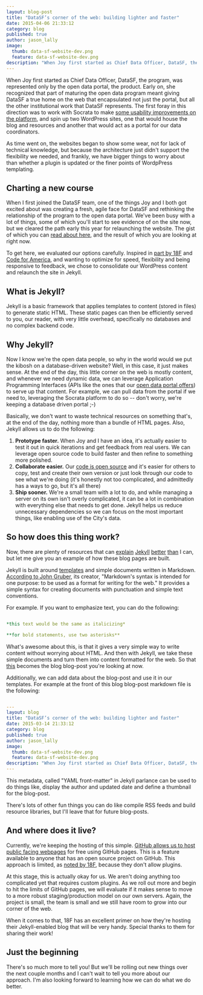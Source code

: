 ```yaml
---
layout: blog-post
title: "DataSF’s corner of the web: building lighter and faster"
date: 2015-04-06 21:33:12
category: blog
published: true
author: jason_lally
image:
  thumb: data-sf-website-dev.png
  feature: data-sf-website-dev.png
description: "When Joy first started as Chief Data Officer, DataSF, the program, was represented only by the open data portal, the product. Early on, she recognized that part of maturing the open data program meant giving DataSF a true home on the web."
---
```

When Joy first started as Chief Data Officer, DataSF, the program, was represented only by the open data portal, the product. Early on, she recognized that part of maturing the open data program meant giving DataSF a true home on the web that encapsulated not just the portal, but all the other institutional work that DataSF represents. The first foray in this direction was to work with Socrata to make [some usability improvements on the platform](http://datasf.org/blog/the-new-datasf/), and spin up two WordPress sites, one that would house the blog and resources and another that would act as a portal for our data coordinators.

As time went on, the websites began to show some wear, not for lack of technical knowledge, but because the architecture just didn't support the flexibility we needed, and frankly, we have bigger things to worry about than whether a plugin is updated or the finer points of WordpPress templating.

## Charting a new course

When I first joined the DataSF team, one of the things Joy and I both got excited about was creating a fresh, agile face for DataSF and rethinking the relationship of the program to the open data portal. We've been busy with a lot of things, some of which you'll start to see evidence of on the site now, but we cleared the path early this year for relaunching the website. The gist of which you can [read about here](http://datasf.org/blog/our-new-home), and the result of which you are looking at right now.

To get here, we evaluated our options carefully. Inspired in [part by 18F](https://18f.gsa.gov/2014/11/17/taking-control-of-our-website-with-jekyll-and-webhooks/) and [Code for America](http://www.codeforamerica.org/blog/2014/02/14/welcome-to-the-new-codeforamerica-org/), and wanting to optimize for speed, flexibility and being responsive to feedback, we chose to consolidate our WordPress content and relaunch the site in Jekyll.

## What is Jekyll?

Jekyll is a basic framework that applies templates to content (stored in files) to generate static HTML. These static pages can then be efficiently served to you, our reader, with very little overhead, specifically no databases and no complex backend code.

## Why Jekyll?

Now I know we're the open data people, so why in the world would we put the kibosh on a database-driven website? Well, in this case, it just makes sense. At the end of the day, this little corner on the web is mostly content, and whenever we need dynamic data, we can leverage Application Programming Interfaces (APIs like the ones that our [open data portal offers](http://dev.socrata.com/docs/endpoints.html)) to serve up that content. For example, we can pull data from the portal if we need to, leveraging the Socrata platform to do so -- don't worry, we're keeping a database driven portal ;-)

Basically, we don't want to waste technical resources on something that's, at the end of the day, nothing more than a bundle of HTML pages. Also, Jekyll allows us to do the following:

1. **Prototype faster.** When Joy and I have an idea, it's actually easier to test it out in quick iterations and get feedback from real users. We can leverage open source code to build faster and then refine to something more polished.&nbsp;
2. **Collaborate easier.** Our [code is open source](https://github.com/datasf/datasf.github.io/) and it's easier for others to copy, test and create their own version or just look through our code to see what we're doing (it's honestly not too complicated, and admittedly has a ways to go, but it's all there)&nbsp;
3. **Ship sooner.** We're a small team with a lot to do, and while managing a server on its own isn't overly complicated, it can be a lot in combination with everything else that needs to get done. Jekyll helps us reduce unnecessary dependencies so we can focus on the most important things, like enabling use of the City's data.&nbsp;

## So how does this thing work?

Now, there are plenty of resources that can [explain](http://code.tutsplus.com/tutorials/using-jekyll--cms-20956) [Jekyll](http://jekyllrb.com/) [better](https://help.github.com/articles/using-jekyll-with-pages/) [than](http://code.tutsplus.com/articles/building-static-sites-with-jekyll--net-22211) I can, but let me give you an example of how these blog pages are built.

Jekyll is built around [templates](https://github.com/datasf/datasf.github.io/tree/master/_layouts) and simple documents written in Markdown. [According to John Gruber](http://daringfireball.net/projects/markdown/), its creator, "Markdown's syntax is intended for one purpose: to be used as a format for writing for the web." It provides a simple syntax for creating documents with punctuation and simple text conventions.

For example. If you want to emphasize text, you can do the following:

```yaml

*this text would be the same as italicizing*

**for bold statements, use two asterisks**

```

What's awesome about this, is that it gives a very simple way to write content without worrying about HTML. And then with Jekyll, we take these simple documents and turn them into content formatted for the web. So that [this](https://raw.githubusercontent.com/DataSF/datasf.github.io/master/_blog-posts/blog/2015-04-06-building-lighter-and-faster.md) becomes the blog blog-post you're looking at now.

Additionally, we can add data about the blog-post and use it in our templates. For example at the front of this blog blog-post markdown file is the following:

```yaml

---
layout: blog
title: "DataSF’s corner of the web: building lighter and faster"
date: 2015-03-14 21:33:12
category: blog
published: true
author: jason_lally
image:
  thumb: data-sf-website-dev.png
  feature: data-sf-website-dev.png
description: "When Joy first started as Chief Data Officer, DataSF, the program, was represented only by the open data portal, the product. Early on, she recognized that part of maturing the open data program meant giving DataSF a true home on the web."
---
```

This metadata, called "YAML front-matter" in Jekyll parlance can be used to do things like, display the author and updated date and define a thumbnail for the blog-post.

There's lots of other fun things you can do like compile RSS feeds and build resource libraries, but I'll leave that for future blog-posts.

## And where does it live?

Currently, we're keeping the hosting of this simple. [GitHub allows us to host public facing webpages](https://pages.github.com/) for free using GitHub pages. This is a feature available to anyone that has an open source project on GitHub. This approach is limited, as [noted by 18F](https://18f.gsa.gov/2014/11/17/taking-control-of-our-website-with-jekyll-and-webhooks/#blogging-with-freedom), because they don't allow plugins.

At this stage, this is actually okay for us. We aren't doing anything too complicated yet that requires custom plugins. As we roll out more and begin to hit the limits of GitHub pages, we will evaluate if it makes sense to move to a more robust staging/production model on our own servers. Again, the project is small, the team is small and we still have room to grow into our corner of the web.

When it comes to that, 18F has an excellent primer on how they're hosting their Jekyll-enabled blog that will be very handy. Special thanks to them for sharing their work!

## Just the beginning

There's so much more to tell you! But we'll be rolling out new things over the next couple months and I can't wait to tell you more about our approach. I'm also looking forward to learning how we can do what we do better.
